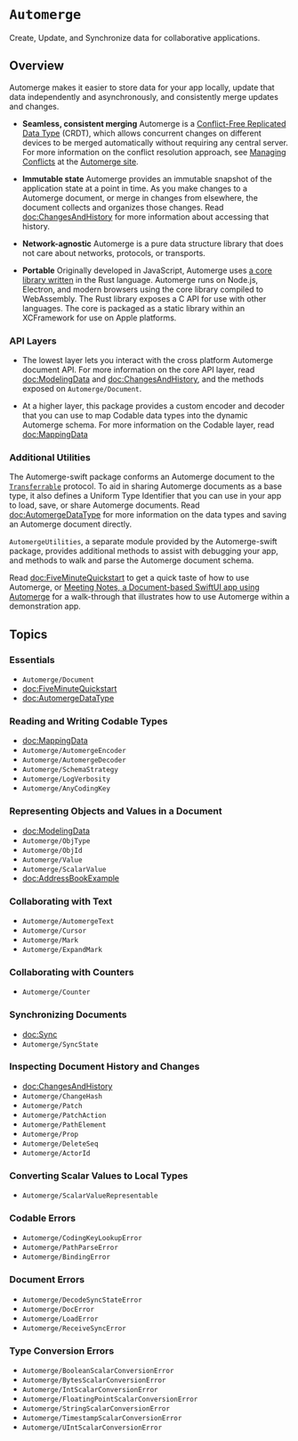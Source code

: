 # ``Automerge``

Create, Update, and Synchronize data for collaborative applications.

## Overview

Automerge makes it easier to store data for your app locally, update that data independently and asynchronously, and consistently merge updates and changes.

- **Seamless, consistent merging** Automerge is a [Conflict-Free Replicated Data Type](https://crdt.tech) (CRDT), which allows concurrent changes on different devices to be merged automatically without requiring any central server.
For more information on the conflict resolution approach, see [Managing Conflicts](https://automerge.org/docs/cookbook/conflicts/) at the [Automerge site](https://automerge.org).

- **Immutable state** Automerge provides an immutable snapshot of the application state at a point in time.
As you make changes to a Automerge document, or merge in changes from elsewhere, the document collects and organizes those changes. 
Read <doc:ChangesAndHistory> for more information about accessing that history.

- **Network-agnostic** Automerge is a pure data structure library that does not care about networks, protocols, or transports.

- **Portable** Originally developed in JavaScript, Automerge uses [a core library written](http://github.com/automerge/automerge) in the Rust language.
Automerge runs on Node.js, Electron, and modern browsers using the core library compiled to WebAssembly.
The Rust library exposes a C API for use with other languages. 
The core is packaged as a static library within an XCFramework for use on Apple platforms.

### API Layers

- The lowest layer lets you interact with the cross platform Automerge document API.
For more information on the core API layer, read <doc:ModelingData> and <doc:ChangesAndHistory>, and the methods exposed on ``Automerge/Document``.

- At a higher layer, this package provides a custom encoder and decoder that you can use to map Codable data types into the dynamic Automerge schema.
For more information on the Codable layer, read <doc:MappingData> 

### Additional Utilities

The Automerge-swift package conforms an Automerge document to the [`Transferrable`](https://developer.apple.com/documentation/coretransferable/transferable) protocol.
To aid in sharing Automerge documents as a base type, it also defines a Uniform Type Identifier that you can use in your app to load, save, or share Automerge documents.
Read <doc:AutomergeDataType> for more information on the data types and saving an Automerge document directly.

`AutomergeUtilities`, a separate module provided by the Automerge-swift package, provides additional methods to assist with debugging your app, and methods to walk and parse the Automerge document schema.

Read <doc:FiveMinuteQuickstart> to get a quick taste of how to use Automerge, or [Meeting Notes, a Document-based SwiftUI app using Automerge](https://automerge.org/MeetingNotes/documentation/meetingnotes/appwalkthrough/) for a walk-through that illustrates how to use Automerge within a demonstration app.

## Topics

### Essentials

- ``Automerge/Document``
- <doc:FiveMinuteQuickstart>
- <doc:AutomergeDataType>

### Reading and Writing Codable Types

- <doc:MappingData>
- ``Automerge/AutomergeEncoder``
- ``Automerge/AutomergeDecoder``
- ``Automerge/SchemaStrategy``
- ``Automerge/LogVerbosity``
- ``Automerge/AnyCodingKey``

### Representing Objects and Values in a Document

- <doc:ModelingData>
- ``Automerge/ObjType``
- ``Automerge/ObjId``
- ``Automerge/Value``
- ``Automerge/ScalarValue``
- <doc:AddressBookExample>

### Collaborating with Text

- ``Automerge/AutomergeText``
- ``Automerge/Cursor``
- ``Automerge/Mark``
- ``Automerge/ExpandMark``

### Collaborating with Counters

- ``Automerge/Counter``

### Synchronizing Documents

- <doc:Sync>
- ``Automerge/SyncState``

### Inspecting Document History and Changes

- <doc:ChangesAndHistory>
- ``Automerge/ChangeHash``
- ``Automerge/Patch``
- ``Automerge/PatchAction``
- ``Automerge/PathElement``
- ``Automerge/Prop``
- ``Automerge/DeleteSeq``
- ``Automerge/ActorId``

### Converting Scalar Values to Local Types

- ``Automerge/ScalarValueRepresentable``

### Codable Errors

- ``Automerge/CodingKeyLookupError``
- ``Automerge/PathParseError``
- ``Automerge/BindingError``

### Document Errors 

- ``Automerge/DecodeSyncStateError``
- ``Automerge/DocError``
- ``Automerge/LoadError``
- ``Automerge/ReceiveSyncError``

### Type Conversion Errors

- ``Automerge/BooleanScalarConversionError``
- ``Automerge/BytesScalarConversionError``
- ``Automerge/IntScalarConversionError``
- ``Automerge/FloatingPointScalarConversionError``
- ``Automerge/StringScalarConversionError``
- ``Automerge/TimestampScalarConversionError``
- ``Automerge/UIntScalarConversionError``

